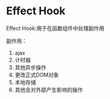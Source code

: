 # Effect Hook



Effect Hook:用于在函数组件中处理副作用



副作用：

1. ajax
2. 计时器
3. 其他异步操作
4. 更改正式DOM对象
5. 本地存储
6. 其他会对外部产生影响的操作



